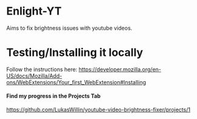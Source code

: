 # Enlight-YT

Aims to fix brightness issues with youtube videos.

# Testing/Installing it locally

Follow the instructions here: https://developer.mozilla.org/en-US/docs/Mozilla/Add-ons/WebExtensions/Your_first_WebExtension#Installing

#### Find my progress in the Projects Tab

https://github.com/LukasWillin/youtube-video-brightness-fixer/projects/1
